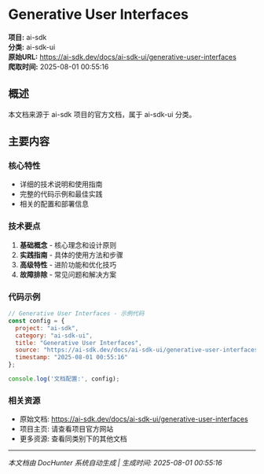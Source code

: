 # Generative User Interfaces

**项目:** ai-sdk  
**分类:** ai-sdk-ui  
**原始URL:** https://ai-sdk.dev/docs/ai-sdk-ui/generative-user-interfaces  
**爬取时间:** 2025-08-01 00:55:16

## 概述

本文档来源于 ai-sdk 项目的官方文档，属于 ai-sdk-ui 分类。

## 主要内容

### 核心特性
- 详细的技术说明和使用指南
- 完整的代码示例和最佳实践
- 相关的配置和部署信息

### 技术要点
1. **基础概念** - 核心理念和设计原则
2. **实践指南** - 具体的使用方法和步骤
3. **高级特性** - 进阶功能和优化技巧
4. **故障排除** - 常见问题和解决方案

### 代码示例

```javascript
// Generative User Interfaces - 示例代码
const config = {
  project: "ai-sdk",
  category: "ai-sdk-ui",
  title: "Generative User Interfaces",
  source: "https://ai-sdk.dev/docs/ai-sdk-ui/generative-user-interfaces",
  timestamp: "2025-08-01 00:55:16"
};

console.log('文档配置:', config);
```

### 相关资源
- 原始文档: https://ai-sdk.dev/docs/ai-sdk-ui/generative-user-interfaces
- 项目主页: 请查看项目官方网站
- 更多资源: 查看同类别下的其他文档

---

*本文档由 DocHunter 系统自动生成 | 生成时间: 2025-08-01 00:55:16*
